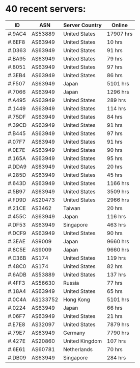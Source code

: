 # 40 recent servers:

| ID | ASN | Server Country | Online |
| ------ | ------ | ------ | ------ |
| #.9AC4 | AS53889 | United States | 17907 hrs |
| #.6EF8 | AS63949 | United States | 10 hrs |
| #.D363 | AS63949 | United States | 91 hrs |
| #.BA95 | AS63949 | United States | 79 hrs |
| #.8051 | AS63949 | United States | 97 hrs |
| #.3EB4 | AS63949 | United States | 86 hrs |
| #.F507 | AS63949 | Japan | 5101 hrs |
| #.7066 | AS63949 | Japan | 1296 hrs |
| #.A495 | AS63949 | United States | 289 hrs |
| #.1449 | AS63949 | United States | 114 hrs |
| #.75DF | AS63949 | United States | 84 hrs |
| #.39CD | AS63949 | United States | 91 hrs |
| #.B445 | AS63949 | United States | 97 hrs |
| #.07F7 | AS63949 | United States | 91 hrs |
| #.0E7E | AS63949 | United States | 90 hrs |
| #.165A | AS63949 | United States | 95 hrs |
| #.DDA9 | AS63949 | United States | 20 hrs |
| #.285D | AS63949 | United States | 45 hrs |
| #.643D | AS63949 | United States | 1166 hrs |
| #.5B97 | AS63949 | United States | 3509 hrs |
| #.FD9D | AS20473 | United States | 2966 hrs |
| #.21CE | AS3462 | Taiwan | 20 hrs |
| #.455C | AS63949 | Japan | 116 hrs |
| #.DF53 | AS63949 | Singapore | 463 hrs |
| #.DCF9 | AS63949 | United States | 90 hrs |
| #.3EAE | AS9009 | Japan | 9660 hrs |
| #.8C5E | AS9009 | Japan | 9660 hrs |
| #.C36B | AS174 | United States | 119 hrs |
| #.48C0 | AS174 | United States | 82 hrs |
| #.6ADB | AS53889 | United States | 137 hrs |
| #.4FF3 | AS56630 | Russia | 77 hrs |
| #.18A4 | AS63949 | United States | 65 hrs |
| #.0C4A | AS133752 | Hong Kong | 5101 hrs |
| #.0224 | AS63949 | Japan | 66 hrs |
| #.06F7 | AS63949 | United States | 21 hrs |
| #.E7E8 | AS32097 | United States | 7879 hrs |
| #.79E7 | AS63949 | Germany | 7790 hrs |
| #.427E | AS20860 | United Kingdom | 107 hrs |
| #.6E61 | AS60781 | Netherlands | 70 hrs |
| #.DB09 | AS63949 | Singapore | 284 hrs |

